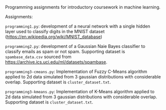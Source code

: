 Programming assignments for introductory coursework in machine learning.

Assignments:

`programming1.py`: development of a neural network with a single hidden layer used to classify digits in the MNIST dataset (https://en.wikipedia.org/wiki/MNIST_database)

`programming2.py`: development of a Gaussian Naie Bayes classifier to classify emails as spam or not spam. Supporting dataset is `spambase_data.csv` sourced from https://archive.ics.uci.edu/ml/datasets/spambase.

`programming3-cmeans.py`: Implementation of Fuzzy C-Means algorithm applied to 2d data simulated from 3 gaussian distributions with considerable overlap. Supporting dataset is `cluster_dataset.txt`.

`programming3-kmeans.py`: Implementation of K-Means algorithm applied to 2d data simulated from 3 gaussian distributions with considerable overlap. Supporting dataset is `cluster_dataset.txt`.
